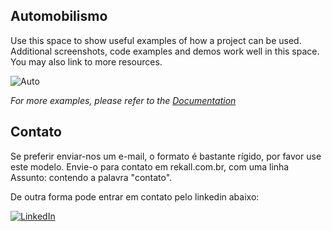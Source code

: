 ## Automobilismo

Use this space to show useful examples of how a project can be used. Additional screenshots, code examples and demos work well in this space. You may also link to more resources.

![Auto][Auto]

_For more examples, please refer to the [Documentation](https://example.com)_

<!-- CONTATO -->
## Contato

Se preferir enviar-nos um e-mail, o formato &eacute; bastante r&iacute;gido, por favor use este modelo. Envie-o para contato em rekall.com.br, com uma linha Assunto: contendo a palavra "contato".

De outra forma pode entrar em contato pelo linkedin abaixo:

[![LinkedIn][linkedin-shield]][linkedin-url]

<!-- MARKDOWN LINKS & IMAGES -->
[Auto]: https://raw.githubusercontent.com/daoliveirafilho/site/refs/heads/master/assets/images/hero/auto.jpg
[linkedin-shield]: https://img.shields.io/badge/-LinkedIn-black.svg?style=for-the-badge&logo=linkedin&colorB=555
[linkedin-url]: https://www.linkedin.com/in/d-a-oliveira-filho/
<!-- https://www.markdownguide.org/basic-syntax/#reference-style-links -->
